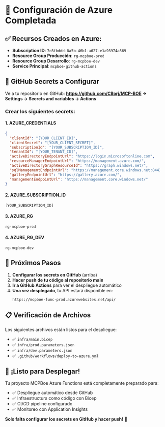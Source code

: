 # 🎉 Configuración de Azure Completada

## ✅ Recursos Creados en Azure:

- **Subscription ID**: `7e8fbddd-8a5b-46b1-a627-e1a93974a369`
- **Resource Group Producción**: `rg-mcpboe-prod`
- **Resource Group Desarrollo**: `rg-mcpboe-dev`
- **Service Principal**: `mcpboe-github-actions`

## 🔑 GitHub Secrets a Configurar

Ve a tu repositorio en GitHub:
**https://github.com/CBorj/MCP-BOE → Settings → Secrets and variables → Actions**

### Crear los siguientes secrets:

#### 1. AZURE_CREDENTIALS
```json
{
  "clientId": "[YOUR_CLIENT_ID]",
  "clientSecret": "[YOUR_CLIENT_SECRET]",
  "subscriptionId": "[YOUR_SUBSCRIPTION_ID]",
  "tenantId": "[YOUR_TENANT_ID]",
  "activeDirectoryEndpointUrl": "https://login.microsoftonline.com",
  "resourceManagerEndpointUrl": "https://management.azure.com/",
  "activeDirectoryGraphResourceId": "https://graph.windows.net/",
  "sqlManagementEndpointUrl": "https://management.core.windows.net:8443/",
  "galleryEndpointUrl": "https://gallery.azure.com/",
  "managementEndpointUrl": "https://management.core.windows.net/"
}
```

#### 2. AZURE_SUBSCRIPTION_ID
```
[YOUR_SUBSCRIPTION_ID]
```

#### 3. AZURE_RG
```
rg-mcpboe-prod
```

#### 4. AZURE_RG_DEV
```
rg-mcpboe-dev
```

## 🚀 Próximos Pasos

1. **Configurar los secrets en GitHub** (arriba)
2. **Hacer push de tu código al repositorio main**
3. **Ir a GitHub Actions** para ver el despliegue automático
4. **Una vez desplegado**, tu API estará disponible en:
   ```
   https://mcpboe-func-prod.azurewebsites.net/api/
   ```

## 📋 Verificación de Archivos

Los siguientes archivos están listos para el despliegue:
- ✅ `infra/main.bicep`
- ✅ `infra/prod.parameters.json`
- ✅ `infra/dev.parameters.json`
- ✅ `.github/workflows/deploy-to-azure.yml`

## 🎯 ¡Listo para Desplegar!

Tu proyecto MCPBoe Azure Functions está completamente preparado para:
- ✅ Despliegue automático desde GitHub
- ✅ Infraestructura como código con Bicep
- ✅ CI/CD pipeline configurado
- ✅ Monitoreo con Application Insights

**Solo falta configurar los secrets en GitHub y hacer push!** 🚀
